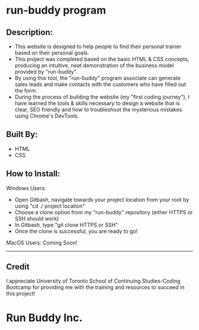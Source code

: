 # run-buddy program

## Description:

* This website is designed to help people to find their personal trainer based on their personal goals. 
* This project was completed based on the basic HTML & CSS concepts, producing an intuitive, neat demonstration of the business model provided by "run-buddy".
* By using this tool, the "run-buddy" program associate can generate sales leads and make contacts with the customers who have filled out the form.
* During the process of building the website (my "first coding journey"), I have learned the tools & skills necessary to design a website that is clear, SEO friendly and how to troubleshoot the mysterious mistakes using Chrome's DevTools.

## Built By:
* HTML
* CSS

## How to Install:

Windows Users: 
* Open Gitbash, navigate towards your project location from your root by using "cd ./ project location"
* Choose a clone option from my "run-buddy" repository (either HTTPS or SSH should work)
* In Gitbash, type "git clone HTTPS or SSH"
* Once the clone is successful, you are ready to go!

MacOS Users:
Coming Soon!

---

## Credit

I appreciate University of Toronto School of Continuing Studies-Coding Bootcamp for providing me with the training and resources to succeed in this project!

# Run Buddy Inc.


